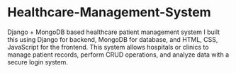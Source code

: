 # Healthcare-Management-System
Django + MongoDB based healthcare patient management system
I built this using Django for backend, MongoDB for database, and HTML, CSS, JavaScript for the frontend.
This system allows hospitals or clinics to manage patient records, perform CRUD operations, and analyze data with a secure login system.
